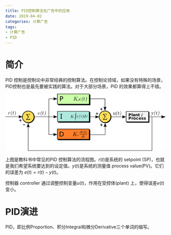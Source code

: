 ```yaml
---
title: PID控制算法在广告中的应用
date: 2019-04-02
categories: 计算广告
tags:
- 计算广告
- PID
---
```


# 简介

PID 控制是控制论中非常经典的控制算法。在控制论领域，如果没有特殊的场景，PID控制也是最先要被实践的算法。对于大部分场景，PID 的效果都算得上不错。

<!-- more -->

![avatar](/images/计算广告/PID/ad-12.png)

上图是教科书中常见的PID 控制算法的流程图。$r(t)$是系统的 setpoint (SP)，也就是我们希望系统要达到的设定值。$y(t)$是系统的测量值 process value(PV)。它们的误差为 $e(t) = r(t) - y(t)$。

控制器 controller 通过调整控制变量$u(t)$，作用在受控体(plant) 上，使得误差$e(t)$变小。

# PID演进

PID，即比例Proportion、积分Integral和微分Derivative三个单词的缩写。

